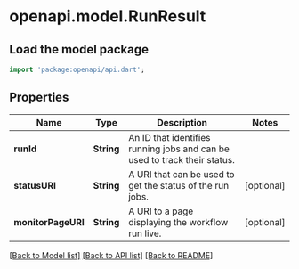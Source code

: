 # openapi.model.RunResult

## Load the model package
```dart
import 'package:openapi/api.dart';
```

## Properties
Name | Type | Description | Notes
------------ | ------------- | ------------- | -------------
**runId** | **String** | An ID that identifies running jobs and can be used to track their status. | 
**statusURI** | **String** | A URI that can be used to get the status of the run jobs. | [optional] 
**monitorPageURI** | **String** | A URI to a page displaying the workflow run live. | [optional] 

[[Back to Model list]](../README.md#documentation-for-models) [[Back to API list]](../README.md#documentation-for-api-endpoints) [[Back to README]](../README.md)



